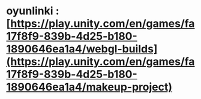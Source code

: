 # oyunlinki : [https://play.unity.com/en/games/fa17f8f9-839b-4d25-b180-1890646ea1a4/webgl-builds](https://play.unity.com/en/games/fa17f8f9-839b-4d25-b180-1890646ea1a4/makeup-project)
